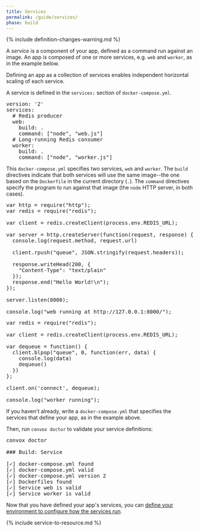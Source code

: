 ```yaml
---
title: Services
permalink: /guide/services/
phase: build
---
```


{% include definition-changes-warning.md %}

A _service_ is a component of your app, defined as a command run against an image. An app is composed of one or more services, e.g. `web` and `worker`, as in the example below.

Defining an app as a collection of services enables independent horizontal scaling of each service.

A service is defined in the `services:` section of `docker-compose.yml`.

<pre class="file yaml" title="docker-compose.yml">
version: '2'
services:
  # Redis producer
  web:
    build: .
    command: ["node", "web.js"]
  # Long-running Redis consumer
  worker:
    build: .
    command: ["node", "worker.js"]
</pre>

This `docker-compose.yml` specifies two services, `web` and `worker`. The `build` directives indicate that both services will use the same image--the one based on the `Dockerfile` in the current directory (`.`). The `command` directives specify the program to run against that image (the `node` HTTP server, in both cases).

<pre class="file js" title="web.js">
var http = require("http");
var redis = require("redis");

var client = redis.createClient(process.env.REDIS_URL);

var server = http.createServer(function(request, response) {
  console.log(request.method, request.url)

  client.rpush("queue", JSON.stringify(request.headers));

  response.writeHead(200, {
    "Content-Type": "text/plain"
  });
  response.end("Hello World!\n");
});

server.listen(8000);

console.log("web running at http://127.0.0.1:8000/");
</pre>

<pre class="file js" title="worker.js">
var redis = require("redis");

var client = redis.createClient(process.env.REDIS_URL);

var dequeue = function() {
  client.blpop("queue", 0, function(err, data) {
    console.log(data)
    dequeue()
  })
};

client.on('connect', dequeue);

console.log("worker running");
</pre>

If you haven't already, write a `docker-compose.yml` that specifies the services that define your app, as in the example above.

Then, run `convox doctor` to validate your service definitions:

<pre class="terminal">
<span class="command">convox doctor</span>

### Build: Service

[<span class="pass">✓</span>] docker-compose.yml found
[<span class="pass">✓</span>] docker-compose.yml valid
[<span class="pass">✓</span>] docker-compose.yml version 2
[<span class="pass">✓</span>] Dockerfiles found
[<span class="pass">✓</span>] Service <span class="service">web</span> is valid
[<span class="pass">✓</span>] Service <span class="service">worker</span> is valid
</pre>

Now that you have defined your app's services, you can [define your environment to configure how the services run](/guide/environment/).

{% include service-to-resource.md %}

